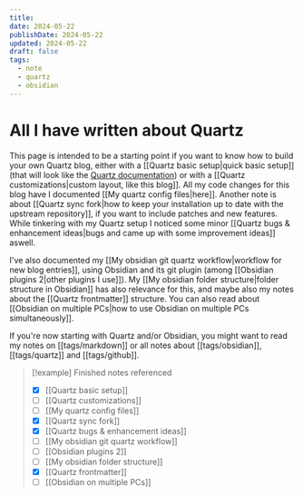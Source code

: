 ```yaml
---
title: 
date: 2024-05-22
publishDate: 2024-05-22
updated: 2024-05-22
draft: false
tags:
  - note
  - quartz
  - obsidian
---
```


# All I have written about Quartz

This page is intended to be a starting point if you want to know how to build your own Quartz blog, either with a [[Quartz basic setup|quick basic setup]] (that will look like the [Quartz documentation](https://quartz.jzhao.xyz/)) or with a [[Quartz customizations|custom layout, like this blog]]. All my code changes for this blog have I documented [[My quartz config files|here]]. Another note is about [[Quartz sync fork|how to keep your installation up to date with the upstream repository]], if you want to include patches and new features. While tinkering with my Quartz setup I noticed some minor [[Quartz bugs & enhancement ideas|bugs and came up with some improvement ideas]] aswell.

I've also documented my [[My obsidian git quartz workflow|workflow for new blog entries]], using Obsidian and its git plugin (among [[Obsidian plugins 2|other plugins I use]]). My [[My obsidian folder structure|folder structure in Obsidian]] has also relevance for this, and maybe also my notes about the [[Quartz frontmatter]] structure. You can also read about [[Obsidian on multiple PCs|how to use Obsidian on multiple PCs simultaneously]].

If you're now starting with Quartz and/or Obsidian, you might want to read my notes on [[tags/markdown]] or all notes about [[tags/obsidian]], [[tags/quartz]] and [[tags/github]].

>[!example] Finished notes referenced
>- [x] [[Quartz basic setup]]
>- [ ] [[Quartz customizations]]
>- [ ] [[My quartz config files]]
>- [x] [[Quartz sync fork]]
>- [x] [[Quartz bugs & enhancement ideas]]
>- [ ] [[My obsidian git quartz workflow]]
>- [ ] [[Obsidian plugins 2]]
>- [ ] [[My obsidian folder structure]]
>- [x] [[Quartz frontmatter]]
>- [ ] [[Obsidian on multiple PCs]]

